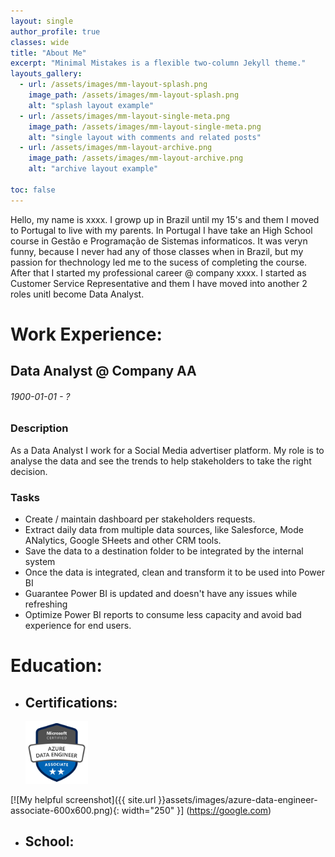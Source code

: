 ```yaml
---
layout: single
author_profile: true
classes: wide
title: "About Me"
excerpt: "Minimal Mistakes is a flexible two-column Jekyll theme."
layouts_gallery:
  - url: /assets/images/mm-layout-splash.png
    image_path: /assets/images/mm-layout-splash.png
    alt: "splash layout example"
  - url: /assets/images/mm-layout-single-meta.png
    image_path: /assets/images/mm-layout-single-meta.png
    alt: "single layout with comments and related posts"
  - url: /assets/images/mm-layout-archive.png
    image_path: /assets/images/mm-layout-archive.png
    alt: "archive layout example"

toc: false
---
```

Hello, my name is xxxx. I growp up in Brazil until my 15's and them I moved to Portugal to live with my parents. In Portugal I have take an High School course in Gestão e Programação de Sistemas informaticos. It was veryn funny, because I never had any of those classes when in Brazil, but my passion for thechnology led me to the sucess of completing the course. After that I started my professional career @ company xxxx. I started as Customer Service Representative and them I have moved into another 2 roles unitl become Data Analyst.

# Work Experience:

## Data Analyst @ Company AA  
###### 1900-01-01 - ?

### Description
 As a Data Analyst I work for a Social Media advertiser platform. My role is to analyse the data and see the trends to help stakeholders to take the right decision.
### Tasks
- Create / maintain dashboard per stakeholders requests.
- Extract daily data from multiple data sources, like Salesforce, Mode ANalytics, Google SHeets and other CRM tools.
- Save the data to a destination folder to be integrated by the internal system
- Once the data is integrated, clean and transform it to be used into Power BI
- Guarantee Power BI is updated and doesn't have any issues while refreshing
- Optimize Power BI reports to consume less capacity and avoid bad experience for end users. 

</details>

#

# Education:

- ## Certifications:
  <img src="./assets/images/azure-data-engineer-associate-600x600.png" alt="Azure Data Engineering Associate" width="100"/>
[![My helpful screenshot]({{ site.url }}assets/images/azure-data-engineer-associate-600x600.png){: width="250" }] (https://google.com) 

- ## School:
